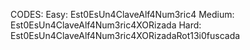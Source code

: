 CODES:
Easy:   Est0EsUn4ClaveAlf4Num3ric4
Medium: Est0EsUn4ClaveAlf4Num3ric4XORizada
Hard:   Est0EsUn4ClaveAlf4Num3ric4XORizadaRot13i0fuscada